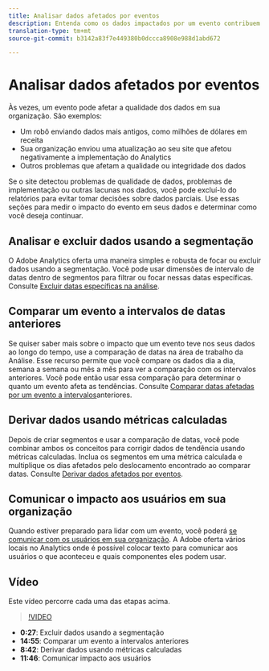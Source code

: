 ```yaml
---
title: Analisar dados afetados por eventos
description: Entenda como os dados impactados por um evento contribuem para a qualidade geral dos dados.
translation-type: tm+mt
source-git-commit: b3142a83f7e449380b0dccca8908e988d1abd672

---
```



# Analisar dados afetados por eventos

Às vezes, um evento pode afetar a qualidade dos dados em sua organização. São exemplos:

* Um robô enviando dados mais antigos, como milhões de dólares em receita
* Sua organização enviou uma atualização ao seu site que afetou negativamente a implementação do Analytics
* Outros problemas que afetam a qualidade ou integridade dos dados

Se o site detectou problemas de qualidade de dados, problemas de implementação ou outras lacunas nos dados, você pode excluí-lo do relatórios para evitar tomar decisões sobre dados parciais. Use essas seções para medir o impacto do evento em seus dados e determinar como você deseja continuar.

## Analisar e excluir dados usando a segmentação

O Adobe Analytics oferta uma maneira simples e robusta de focar ou excluir dados usando a segmentação. Você pode usar dimensões de intervalo de datas dentro de segmentos para filtrar ou focar nessas datas específicas. Consulte [Excluir datas específicas na análise](segments.md).

## Comparar um evento a intervalos de datas anteriores

Se quiser saber mais sobre o impacto que um evento teve nos seus dados ao longo do tempo, use a comparação de datas na área de trabalho da Análise. Esse recurso permite que você compare os dados dia a dia, semana a semana ou mês a mês para ver a comparação com os intervalos anteriores. Você pode então usar essa comparação para determinar o quanto um evento afeta as tendências. Consulte [Comparar datas afetadas por um evento a intervalos](compare-dates.md)anteriores.

## Derivar dados usando métricas calculadas

Depois de criar segmentos e usar a comparação de datas, você pode combinar ambos os conceitos para corrigir dados de tendência usando métricas calculadas. Inclua os segmentos em uma métrica calculada e multiplique os dias afetados pelo deslocamento encontrado ao comparar datas. Consulte [Derivar dados afetados por eventos](calcmetrics.md).

## Comunicar o impacto aos usuários em sua organização

Quando estiver preparado para lidar com um evento, você poderá [se comunicar com os usuários em sua organização](communicate.md). A Adobe oferta vários locais no Analytics onde é possível colocar texto para comunicar aos usuários o que aconteceu e quais componentes eles podem usar.

## Vídeo

Este vídeo percorre cada uma das etapas acima.

>[!VIDEO](https://video.tv.adobe.com/v/33316?quality=12)

* **0:27**: Excluir dados usando a segmentação
* **14:55**: Comparar um evento a intervalos anteriores
* **8:42**: Derivar dados usando métricas calculadas
* **11:46**: Comunicar impacto aos usuários
